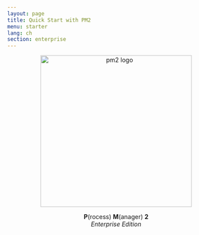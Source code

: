 ```yaml
---
layout: page
title: Quick Start with PM2
menu: starter
lang: ch
section: enterprise
---
```


<p align="center">
    <img width="350px" src="{{ site.baseurl }}/img/enterprise/enterprise-black.png" alt="pm2 logo">
</p>
<p align="center">
    <b>P</b>(rocess) <b>M</b>(anager) <b>2</b><br/>
    <i>Enterprise Edition</i>
</p>